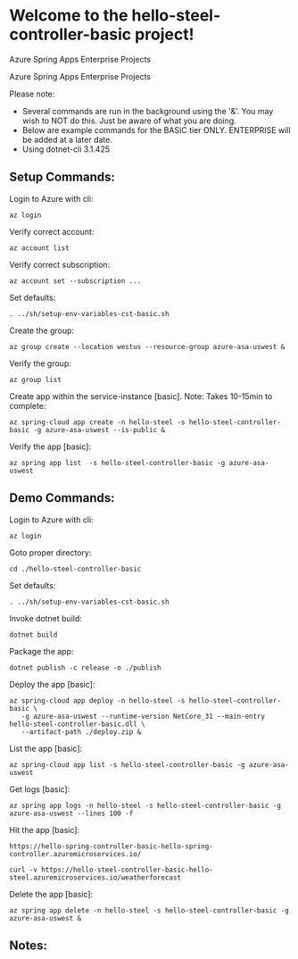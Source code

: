 
# Welcome to the hello-steel-controller-basic project!

Azure Spring Apps Enterprise Projects

Azure Spring Apps Enterprise Projects

Please note:
* Several commands are run in the background using the '&'.  You may wish to NOT do this.  Just be aware of what you are doing.
* Below are example commands for the BASIC tier ONLY. ENTERPRISE will be added at a later date.
* Using dotnet-cli 3.1.425


## Setup Commands:

Login to Azure with cli:
```
az login
```

Verify correct account:
```
az account list
```

Verify correct subscription:
```
az account set --subscription ...
```

Set defaults:
```
. ../sh/setup-env-variables-cst-basic.sh
```

Create the group:
```
az group create --location westus --resource-group azure-asa-uswest &
```

Verify the group:
```
az group list
```

Create app within the service-instance [basic]. Note: Takes 10-15min to complete:
```
az spring-cloud app create -n hello-steel -s hello-steel-controller-basic -g azure-asa-uswest --is-public &
```


Verify the app [basic]:
```
az spring app list  -s hello-steel-controller-basic -g azure-asa-uswest
```


## Demo Commands:

Login to Azure with cli:
```
az login
```

Goto proper directory:
```
cd ./hello-steel-controller-basic
```

Set defaults:
```
. ../sh/setup-env-variables-cst-basic.sh
```

Invoke dotnet build:
```
dotnet build
```

Package the app:
```
dotnet publish -c release -o ./publish
```


Deploy the app [basic]:
```
az spring-cloud app deploy -n hello-steel -s hello-steel-controller-basic \
   -g azure-asa-uswest --runtime-version NetCore_31 --main-entry hello-steel-controller-basic.dll \
   --artifact-path ./deploy.zip &
```

List the app [basic]:
```
az spring-cloud app list -s hello-steel-controller-basic -g azure-asa-uswest
```


Get logs [basic]:
```
az spring app logs -n hello-steel -s hello-steel-controller-basic -g azure-asa-uswest --lines 100 -f
```


Hit the app [basic]:

```
https://hello-spring-controller-basic-hello-spring-controller.azuremicroservices.io/
```

```
curl -v https://hello-steel-controller-basic-hello-steel.azuremicroservices.io/weatherforecast
```


Delete the app [basic]:
```
az spring app delete -n hello-steel -s hello-steel-controller-basic -g azure-asa-uswest &
```


## Notes:





